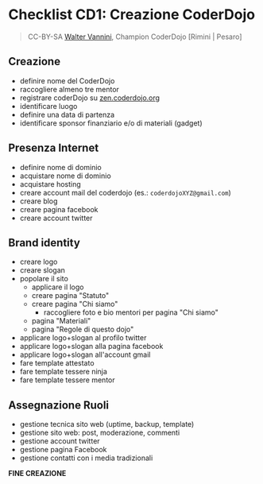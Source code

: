 # Checklist CD1: Creazione CoderDojo
> CC-BY-SA [Walter Vannini](mailto:ipse@waltervannini.it), Champion CoderDojo [Rimini | Pesaro]

## Creazione
* definire nome del CoderDojo
* raccogliere almeno tre mentor
* registrare coderDojo su [zen.coderdojo.org](http://zen.coderdojo.org/)
* identificare luogo
* definire una data di partenza
* identificare sponsor finanziario e/o di materiali (gadget)

## Presenza Internet
* definire nome di dominio
* acquistare nome di dominio
* acquistare hosting
* creare account mail del coderdojo (es.: `coderdojoXYZ@gmail.com`)
* creare blog
* creare pagina facebook
* creare account twitter

## Brand identity
* creare logo
* creare slogan
* popolare il sito
  * applicare il logo
  * creare pagina "Statuto"
  * creare pagina "Chi siamo"
     * raccogliere foto e bio mentori per pagina "Chi siamo"
  * pagina "Materiali"
  * pagina "Regole di questo dojo"
* applicare logo+slogan al profilo twitter
* applicare logo+slogan alla pagina facebook
* applicare logo+slogan all'account gmail
* fare template attestato
* fare template tessere ninja
* fare template tessere mentor

## Assegnazione Ruoli
* gestione tecnica sito web (uptime, backup, template)
* gestione sito web: post, moderazione, commenti
* gestione account twitter
* gestione pagina Facebook
* gestione contatti con i media tradizionali

**FINE CREAZIONE**
